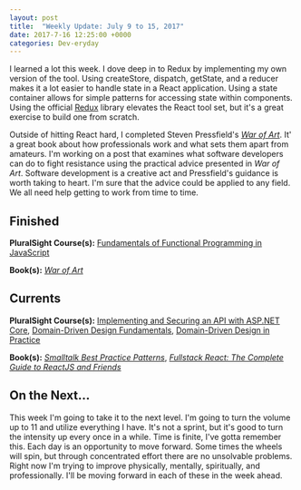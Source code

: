 ```yaml
---
layout: post
title:  "Weekly Update: July 9 to 15, 2017"
date: 2017-7-16 12:25:00 +0000
categories: Dev-eryday
---
```

I learned a lot this week. I dove deep in to Redux by implementing my own version of the tool. Using createStore, dispatch, getState, and a reducer makes it a lot easier to handle state in a React application. Using a state container allows for simple patterns for accessing state within components. Using the official [Redux][red] library elevates the React tool set, but it's a great exercise to build one from scratch.

Outside of hitting React hard, I completed Steven Pressfield's *[War of Art][art]*. It' a great book about how professionals work and what sets them apart from amateurs. I'm working on a post that examines what software developers can do to fight resistance using the practical advice presented in *War of Art*. Software development is a creative act and Pressfield's guidance is worth taking to heart. I'm sure that the advice could be applied to any field. We all need help getting to work from time to time.

Finished
--------
**PluralSight Course(s):** [Fundamentals of Functional Programming in JavaScript][jsfun]

**Book(s):** *[War of Art][art]*

Currents
--------
**PluralSight Course(s):** [Implementing and Securing an API with ASP.NET Core][core], [Domain-Driven Design Fundamentals][ddd], [Domain-Driven Design in Practice][ddd2]

**Book(s):** *[Smalltalk Best Practice Patterns][sbp]*, *[Fullstack React: The Complete Guide to ReactJS and Friends][rjs]*

On the Next...
--------
This week I'm going to take it to the next level. I'm going to turn the volume up to 11 and utilize everything I have. It's not a sprint, but it's good to turn the intensity up every once in a while. Time is finite, I've gotta remember this. Each day is an opportunity to move forward. Some times the wheels will spin, but through concentrated effort there are no unsolvable problems. Right now I'm trying to improve physically, mentally, spiritually, and professionally. I'll be moving forward in each of these in the week ahead.

[fun]: https://app.pluralsight.com/library/courses/csharp-applying-functional-principles/table-of-contents
[core]: https://app.pluralsight.com/library/courses/aspdotnetcore-implementing-securing-api/table-of-contents
[sbp]: https://www.amazon.com/Smalltalk-Best-Practice-Patterns-Kent/dp/013476904X
[ddd]: https://app.pluralsight.com/library/courses/domain-driven-design-fundamentals/table-of-contents
[pc]: https://www.amazon.com/Poor-Charlies-Almanack-Charles-Expanded/dp/1578645018/ref=sr_1_1?ie=UTF8&qid=1498098260&sr=8-1&keywords=poor+charlie%27s+almanack
[rjs]: https://www.fullstackreact.com/
[spec]: https://app.pluralsight.com/library/courses/csharp-specification-pattern/table-of-contents
[rop]: https://fsharpforfunandprofit.com/rop/
[rwr]: https://github.com/jeromedalbert/real-world-react?utm_campaign=React%2BNewsletter&utm_medium=web&utm_source=React_Newsletter_76
[rjsn]: http://reactjsnewsletter.com
[art]: https://www.amazon.com/War-Art-Through-Creative-Battles/dp/1936891026
[ddd2]: https://app.pluralsight.com/library/courses/domain-driven-design-in-practice/table-of-contents
[jsfun]: https://app.pluralsight.com/library/courses/javascript-functional-programming-fundamentals/table-of-contents
[red]: http://redux.js.org/